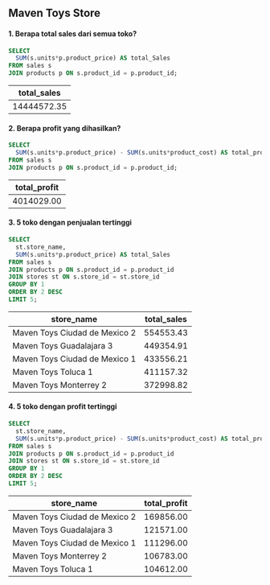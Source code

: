 ## Maven Toys Store 

#### 1. Berapa total sales dari semua toko?
```sql
SELECT 
  SUM(s.units*p.product_price) AS total_Sales
FROM sales s 
JOIN products p ON s.product_id = p.product_id;
```

total_sales|
-----------|
14444572.35|

#### 2. Berapa profit yang dihasilkan?
```sql
SELECT 
  SUM(s.units*p.product_price) - SUM(s.units*product_cost) AS total_profit
FROM sales s 
JOIN products p ON s.product_id = p.product_id;
```
total_profit|
------------|
  4014029.00|

#### 3. 5 toko dengan penjualan tertinggi
```sql
SELECT 
  st.store_name,
  SUM(s.units*p.product_price) AS total_Sales
FROM sales s 
JOIN products p ON s.product_id = p.product_id 
JOIN stores st ON s.store_id = st.store_id
GROUP BY 1
ORDER BY 2 DESC
LIMIT 5;
```

store_name                   |total_sales|
-----------------------------|-----------|
Maven Toys Ciudad de Mexico 2|  554553.43|
Maven Toys Guadalajara 3     |  449354.91|
Maven Toys Ciudad de Mexico 1|  433556.21|
Maven Toys Toluca 1          |  411157.32|
Maven Toys Monterrey 2       |  372998.82|

#### 4. 5 toko dengan profit tertinggi
```sql
SELECT
  st.store_name,
  SUM(s.units*p.product_price) - SUM(s.units*product_cost) AS total_profit
FROM sales s 
JOIN products p ON s.product_id = p.product_id 
JOIN stores st ON s.store_id = st.store_id
GROUP BY 1
ORDER BY 2 DESC
LIMIT 5;
```

store_name                   |total_profit|
-----------------------------|------------|
Maven Toys Ciudad de Mexico 2|   169856.00|
Maven Toys Guadalajara 3     |   121571.00|
Maven Toys Ciudad de Mexico 1|   111296.00|
Maven Toys Monterrey 2       |   106783.00|
Maven Toys Toluca 1          |   104612.00|
